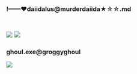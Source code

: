 ### !——❤daiidalus@murderdaiida★☆☆.md
![]()

![](https://pbs.twimg.com/media/EDZ1VnlW4AAXhy1?format=jpg&name=4096x4096)
![](https://pbs.twimg.com/media/EBAZO2XWsAE4kTs?format=jpg&name=4096x4096)
---
### ghoul.exe@groggyghoul
![](https://pbs.twimg.com/media/EDBP3ooXUAA7zIq?format=png&name=4096x4096)
